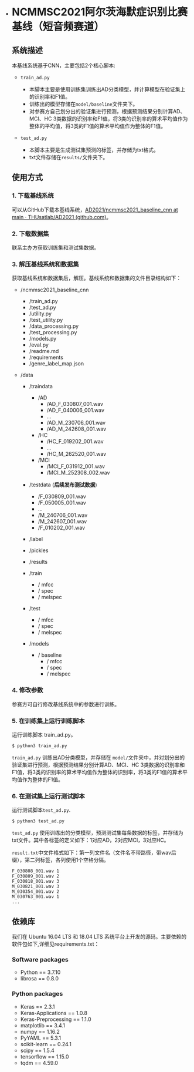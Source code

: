 - # NCMMSC2021阿尔茨海默症识别比赛基线（短音频赛道）

  

  ## 系统描述

  本基线系统基于CNN，主要包括2个核心脚本:

  - ```
    train_ad.py
    ```

    - 本脚本主要是使用训练集训练出AD分类模型，并计算模型在验证集上的识别率和F1值。
    - 训练出的模型存储在`model/baseline`文件夹下。
    - 对参赛方自己划分出的验证集进行预测，根据预测结果分别计算AD、MCI、HC 3类数据的识别率和F1值，将3类的识别率的算术平均值作为整体的平均值，将3类的F1值的算术平均值作为整体的F1值。

  - ```
    test_ad.py
    ```

    - 本脚本主要是生成测试集预测的标签，并存储为txt格式。
    - txt文件存储在`results/`文件夹下。

  ## 使用方式

  ### 1. 下载基线系统

  可以从GitHub下载本基线系统，[AD2021/ncmmsc2021_baseline_cnn at main · THUsatlab/AD2021 (github.com)](https://github.com/THUsatlab/AD2021/tree/main/ncmmsc2021_baseline_cnn)。

  ### 2. 下载数据集

  联系主办方获取训练集和测试集数据。

  ### 3. 解压基线系统和数据集

  获取基线系统和数据集后，解压。基线系统和数据集的文件目录结构如下：

  - /ncmmsc2021_baseline_cnn

    - /train_ad.py
    - /test_ad.py
    - /utility.py
    - /test_utility.py
    - /data_processing.py
    - /test_processing.py
    - /models.py
    - /eval.py
    - /readme.md
    - /requirements
    - /genre_label_map.json
  - /data
    - /traindata
        - /AD
          - /AD_F_030807_001.wav
          - /AD_F_040006_001.wav
          - ...
          - /AD_M_230706_001.wav
          - /AD_M_242608_001.wav
        - /HC 
          - /HC_F_019202_001.wav
          - ...
          - /HC_M_262520_001.wav
        - /MCI
          - /MCI_F_031912_001.wav
          - /MCI_M_252308_002.wav

    - /testdata (**后续发布测试数据**)

      - /F_030809_001.wav
      - /F_050005_001.wav
      - ...
      - /M_240706_001.wav
      - /M_242607_001.wav
      - /F_010202_001.wav
      
    - /label
    - /pickles
    - /results
    - /train
        - / mfcc
        - / spec
        - / melspec
    - /test
        - / mfcc
        - / spec
        - / melspec  
    
    - /models
        - / baseline
            - / mfcc
            - / spec
            - / melspec

  ### 4. 修改参数

  参赛方可自行修改基线系统中的参数进行训练。

  ### 5. 在训练集上运行训练脚本

  运行训练脚本 train_ad.py。

  ```
  $ python3 train_ad.py 
  ```

  `train_ad.py` 训练出AD分类模型，并存储在  `model/`文件夹中，并对划分出的验证集进行预测，根据预测结果分别计算AD、MCI、HC 3类数据的识别率和F1值，将3类的识别率的算术平均值作为整体的识别率，将3类的F1值的算术平均值作为整体的F1值。

  ### 6. 在测试集上运行测试脚本 

  运行测试脚本`test_ad.py`. 

  ```
  $ python3 test_ad.py 
  ```

   `test_ad.py` 使用训练出的分类模型，预测测试集每条数据的标签，并存储为txt文件。其中各标签的定义如下：1对应AD，2对应MCI，3对应HC。

  `result.txt`中文件格式如下：第一列文件名（文件名不带路径，带wav后缀），第二列标签，各列使用1个空格分隔。

  ```
  F_030808_001.wav 1
  F_030809_001.wav 2
  F_030818_001.wav 3
  M_030821_001.wav 3
  M_030354_001.wav 2
  M_030763_001.wav 1
  ...
  
  ```

  ## 依赖库
  
  我们在 Ubuntu 16.04 LTS 和 18.04 LTS 系统平台上开发的源码。主要依赖的软件包如下,详细见requirements.txt：
  
  ### Software packages
  
  - Python == 3.7.10
  - librosa == 0.8.0
  
  ### Python packages
  
  - Keras == 2.3.1
  - Keras-Applications == 1.0.8
  - Keras-Preprocessing == 1.1.0
  - matplotlib == 3.4.1
  - numpy == 1.16.2
  - PyYAML == 5.3.1
  - scikit-learn == 0.24.1
  - scipy == 1.5.4
  - tensorflow == 1.15.0
  - tqdm == 4.59.0

